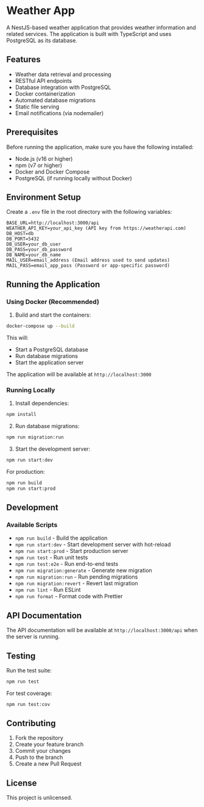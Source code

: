 # Weather App

A NestJS-based weather application that provides weather information and related services. The application is built with TypeScript and uses PostgreSQL as its database.

## Features

- Weather data retrieval and processing
- RESTful API endpoints
- Database integration with PostgreSQL
- Docker containerization
- Automated database migrations
- Static file serving
- Email notifications (via nodemailer)

## Prerequisites

Before running the application, make sure you have the following installed:

- Node.js (v16 or higher)
- npm (v7 or higher)
- Docker and Docker Compose
- PostgreSQL (if running locally without Docker)

## Environment Setup

Create a `.env` file in the root directory with the following variables:

```env
BASE_URL=http://localhost:3000/api
WEATHER_API_KEY=your_api_key (API key from https://weatherapi.com)
DB_HOST=db
DB_PORT=5432
DB_USER=your_db_user
DB_PASS=your_db_password
DB_NAME=your_db_name
MAIL_USER=email_address (Email address used to send updates)
MAIL_PASS=email_app_pass (Password or app-specific password)
```

## Running the Application

### Using Docker (Recommended)

1. Build and start the containers:

```bash
docker-compose up --build
```

This will:

- Start a PostgreSQL database
- Run database migrations
- Start the application server

The application will be available at `http://localhost:3000`

### Running Locally

1. Install dependencies:

```bash
npm install
```

2. Run database migrations:

```bash
npm run migration:run
```

3. Start the development server:

```bash
npm run start:dev
```

For production:

```bash
npm run build
npm run start:prod
```

## Development

### Available Scripts

- `npm run build` - Build the application
- `npm run start:dev` - Start development server with hot-reload
- `npm run start:prod` - Start production server
- `npm run test` - Run unit tests
- `npm run test:e2e` - Run end-to-end tests
- `npm run migration:generate` - Generate new migration
- `npm run migration:run` - Run pending migrations
- `npm run migration:revert` - Revert last migration
- `npm run lint` - Run ESLint
- `npm run format` - Format code with Prettier

## API Documentation

The API documentation will be available at `http://localhost:3000/api` when the server is running.

## Testing

Run the test suite:

```bash
npm run test
```

For test coverage:

```bash
npm run test:cov
```

## Contributing

1. Fork the repository
2. Create your feature branch
3. Commit your changes
4. Push to the branch
5. Create a new Pull Request

## License

This project is unlicensed.
